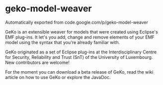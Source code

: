 # geko-model-weaver
Automatically exported from code.google.com/p/geko-model-weaver


GeKo is an extensible weaver for models that were created using Eclipse's EMF plug-ins. It let's you add, change and remove elements of your EMF model using the syntax that you're already familiar with.

GeKo originated as a set of Eclipse plug-ins at the Interdisciplinary Centre for Security, Reliability and Trust (SnT) of the University of Luxembourg. New contributors are welcome!

For the moment you can download a beta release of GeKo, read the wiki article on how to use GeKo or explore the JavaDoc.
